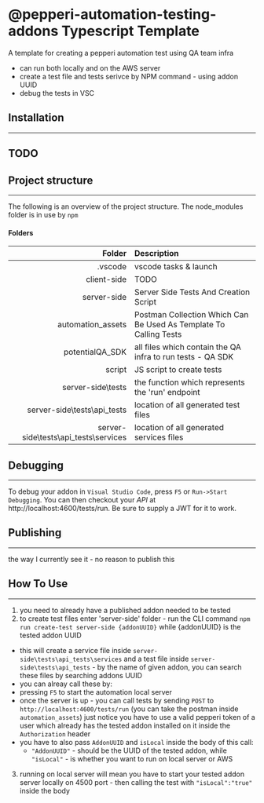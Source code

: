 # @pepperi-automation-testing-addons Typescript Template

A template for creating a pepperi automation test using QA team infra

* can run both locally and on the AWS server
* create a test file and tests serivce by NPM command - using addon UUID
* debug the tests in VSC 


## Installation
---
TODO
---

## Project structure
---
The following is an overview of the project structure. 
The node_modules folder is in use by `npm`

#### Folders
|Folder | Description |
| ---:  | :---       |
| .vscode | vscode tasks & launch |
| client-side | TODO |
| server-side | Server Side Tests And Creation Script |
| automation_assets | Postman Collection Which Can Be Used As Template To Calling Tests |
| potentialQA_SDK | all files which contain the QA infra to run tests - QA SDK|
| script | JS script to create tests |
| server-side\tests | the function which represents the 'run' endpoint |
| server-side\tests\api_tests | location of all generated test files |
| server-side\tests\api_tests\services | location of all generated services files |

## Debugging
---
To debug your addon in `Visual Studio Code`, press `F5` or `Run->Start Debugging`.
You can then checkout your *API* at http://localhost:4600/tests/run. Be sure to supply a JWT for it to work.

## Publishing
---
the way I currently see it - no reason to publish this

## How To Use
---
1. you need to already have a published addon needed to be tested 
2. to create test files enter 'server-side' folder - run the CLI command `npm run create-test server-side {addonUUID}` while {addonUUID} is the tested addon UUID
 * this will create a service file inside `server-side\tests\api_tests\services` and a test file inside `server-side\tests\api_tests` - by the name of given addon, you can search these files by searching addons UUID
 * you can alreay call these by:
 * pressing `F5` to start the automation local server 
 * once the server is up - you can call tests by sending `POST` to `http://localhost:4600/tests/run` (you can take the postman inside `automation_assets`) just notice you have to use a valid pepperi token of a user which already has the tested addon installed on it inside the `Authorization` header 
 * you have to also pass `AddonUUID` and `isLocal` inside the body of this call:
    * `"AddonUUID"` - should be the UUID of the tested addon, while `"isLocal"` - is whether you want to run on local server or AWS
3. running on local server will mean you have to start your tested addon server locally on 4500 port - then calling the test with `"isLocal":"true"` inside the body

